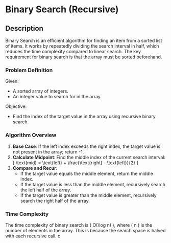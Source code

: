 # Binary Search (Recursive)

## Description

Binary Search is an efficient algorithm for finding an item from a sorted list of items. It works by repeatedly dividing the search interval in half, which reduces the time complexity compared to linear search. The key requirement for binary search is that the array must be sorted beforehand.

### Problem Definition

Given:

- A sorted array of integers.
- An integer value to search for in the array.

Objective:

- Find the index of the target value in the array using recursive binary search.

### Algorithm Overview

1. **Base Case**: If the left index exceeds the right index, the target value is not present in the array; return -1.
2. **Calculate Midpoint**: Find the middle index of the current search interval:
   \[
   \text{mid} = \text{left} + \frac{\text{right} - \text{left}}{2}
   \]
3. **Compare and Recur**:
   - If the target value equals the middle element, return the middle index.
   - If the target value is less than the middle element, recursively search the left half of the array.
   - If the target value is greater than the middle element, recursively search the right half of the array.

### Time Complexity

The time complexity of binary search is \( O(\log n) \), where \( n \) is the number of elements in the array. This is because the search space is halved with each recursive call.
c
